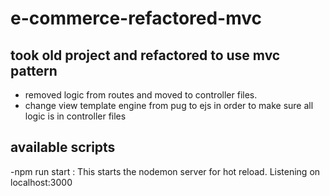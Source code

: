 # e-commerce-refactored-mvc

## took old project and refactored to use mvc pattern
  - removed logic from routes and moved to controller files.
  - change view template engine from pug to ejs in order to make sure all logic
    is in controller files
    
## available scripts
 -npm run start : This starts the nodemon server for hot reload. Listening on localhost:3000

 
